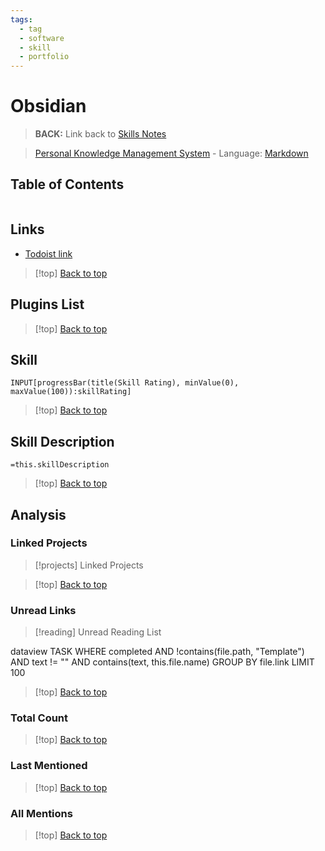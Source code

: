 ```yaml
---
tags:
  - tag
  - software
  - skill
  - portfolio
---
```

# Obsidian

> **BACK:** Link back to [Skills Notes](#skills-notes)

> [Personal Knowledge Management System](#pkms) - Language: [Markdown](#markdown)

## Table of Contents 

```table-of-contents
```

## Links

- [Todoist link](https://todoist.com/app/project/Obsidian-Updates-6XF5Hq5W4vhCFw4q)

>[!top] [Back to top](#Table%20of%20Contents)

## Plugins List


<!-- Dataview Query (hidden in production):
TABLE WITHOUT ID
	file.link as "Plugin",
	length(file.inlinks) AS "Mentions",
	viewCount as "View Count"
FROM #plugin 
SORT length(file.inlinks) DESC

-->


>[!top] [Back to top](#Table%20of%20Contents)

## Skill

```meta-bind  
INPUT[progressBar(title(Skill Rating), minValue(0), maxValue(100)):skillRating]  
```

>[!top] [Back to top](#Table%20of%20Contents)

## Skill Description

`=this.skillDescription`

>[!top] [Back to top](#Table%20of%20Contents)

## Analysis

### Linked Projects

>[!projects] Linked Projects
>
<!-- Dataview Query (hidden in production):
TABLE WITHOUT ID file.link as "Linked Project", file.mday as "Last Modified"
FROM #project 
WHERE contains(technologies, this.file.link)
SORT length(file.inlinks) DESC
>
-->


>[!top] [Back to top](#Table%20of%20Contents)

### Unread Links

>[!reading] Unread Reading List
>
<!-- Dataview Query (hidden in production):
TASK
WHERE !completed AND !contains(file.path, "Template") AND text != "" AND contains(text, this.file.name)
GROUP BY file.link
LIMIT 100

>[!top] [Back to top](#Table%20of%20Contents)

### Read Links

>[!reading] Completed Reading List
>
-->
dataview
TASK
WHERE completed AND !contains(file.path, "Template") AND text != "" AND contains(text, this.file.name)
GROUP BY file.link
LIMIT 100

>[!top] [Back to top](#Table%20of%20Contents)

### Total Count


<!-- Dataview Query (hidden in production):
TABLE WITHOUT ID length(this.file.inlinks) as "Links"
FROM [[]]
GROUP BY "Links"

-->


>[!top] [Back to top](#Table%20of%20Contents)

### Last Mentioned


<!-- Dataview Query (hidden in production):
TABLE file.mtime As ModifiedTime
FROM [[]]
SORT file.ctime DESC
LIMIT 5

-->


>[!top] [Back to top](#Table%20of%20Contents)

### All Mentions


<!-- Dataview Query (hidden in production):
TABLE file.mtime As ModifiedTime
FROM [[]]
SORT file.ctime DESC

-->


>[!top] [Back to top](#Table%20of%20Contents)